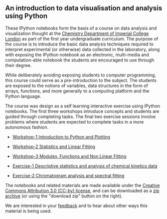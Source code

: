 An introduction to data visualisation and analysis using Python
-------

These IPython notebooks form the basis of a course on data analysis and visualization thought at the [Chemistry Department of Imperial College London](http://www.imperial.ac.uk/chemistry) as part of the first year undergraduate curriculum.
The purpose of the course is to introduce the basic data analysis techniques required to interpret experimental (or otherwise) data collected in the laboratory, along with exposing the IPython notebook as an electronic, multi-media and computation-able notebook the students are encouraged to use through their degree.

While deliberately avoiding exposing students to computer programming, this course could serve as a pre-introduction to the subject. The students are exposed to the notions of variables, data structures in the form of arrays, functions, and more generally to a computing platform and the Python language.

The course was design as a self learning interactive exercise using IPython notebooks.
The first three workshops introduce concepts and students are guided through completing tasks. The final two exercise sessions involve problems where students are expected to complete tasks in a more autonomous fashion.

* [Workshop-1 Introduction to Python and Plotting](http://nbviewer.ipython.org/urls/raw.github.com/imperialchem/python-data-viz-intro/master/workshop1/workshop_1.ipynb)

* [Workshop-2 Statistics and Linear Fitting](http://nbviewer.ipython.org/urls/raw.github.com/imperialchem/python-data-viz-intro/master/workshop2/workshop_2.ipynb)

* [Workshop-3 Modules, Functions and Non Linear Fitting](http://nbviewer.ipython.org/urls/raw.github.com/imperialchem/python-data-viz-intro/master/workshop3/workshop_3.ipynb)

* [Exercise-1 Descriptive statistics and analysis of chemical kinetics data](http://nbviewer.ipython.org/urls/raw.github.com/imperialchem/python-data-viz-intro/master/exercises1/exercise_1.ipynb)

* [Exercise-2 Chromatogram analysis and spectral fitting](http://nbviewer.ipython.org/urls/raw.github.com/imperialchem/python-data-viz-intro/master/exercises2/exercise_2.ipynb)

The notebooks and related materials are made available under the [Creative Commons Attribution 3.0 (CC-by) license](http://creativecommons.org/licenses/by/3.0/), and can be downloaded as a [zip archive](https://github.com/imperialchem/python-data-viz-intro/archive/master.zip) (or using the "download zip" button on the right).

We are interested in your [feedback](mailto:python@imperial.ac.uk) and to hear about other ways this material is being used.
